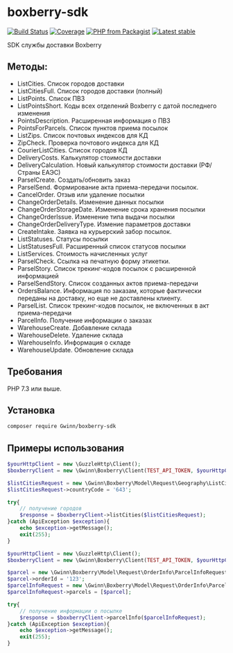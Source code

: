 # boxberry-sdk

[![Build Status](https://github.com/gwinn/boxberry-sdk/workflows/CI/badge.svg)](https://github.com/gwinn/boxberry-sdk/actions)
[![Coverage](https://img.shields.io/codecov/c/gh/gwinn/boxberry-sdk/master.svg?logo=github&logoColor=white)](https://codecov.io/gh/gwinn/boxberry-sdk)
[![PHP from Packagist](https://img.shields.io/packagist/php-v/gwinn/boxberry-sdk.svg?logo=php&logoColor=white)](https://packagist.org/packages/gwinn/boxberry-sdk)
[![Latest stable](https://img.shields.io/packagist/v/gwinn/boxberry-sdk.svg)](https://packagist.org/packages/gwinn/boxberry-sdk)

SDK службы доставки Boxberry

## Методы:

- ListCities. Список городов доставки
- ListCitiesFull. Список городов доставки (полный)
- ListPoints. Список ПВЗ
- ListPointsShort. Коды всех отделений Boxberry c датой последнего изменения
- PointsDescription. Расширенная информация о ПВЗ
- PointsForParcels. Список пунктов приема посылок
- ListZips. Список почтовых индексов для КД
- ZipCheck. Проверка почтового индекса для КД
- CourierListCities. Список городов КД
- DeliveryCosts. Калькулятор стоимости доставки
- DeliveryCalculation. Новый калькулятор стоимости доставки (РФ/Страны ЕАЭС)
- ParselCreate. Создать/обновить заказ
- ParselSend. Формирование акта приема-передачи посылок.
- CancelOrder. Отзыв или удаление посылки
- ChangeOrderDetails. Изменение данных посылки
- ChangeOrderStorageDate. Изменение срока хранения посылки
- ChangeOrderIssue. Изменение типа выдачи посылки
- ChangeOrderDeliveryType. Измение параметров доставки
- CreateIntake. Заявка на курьерский забор посылок.
- ListStatuses. Статусы посылки
- ListStatusesFull. Расширенный список статусов посылки
- ListServices. Стоимость начисленных услуг
- ParselCheck. Ссылка на печатную форму этикетки.
- ParselStory. Список трекинг-кодов посылок с расширенной информацией
- ParselSendStory. Список созданных актов приема-передачи
- OrdersBalance. Информация по заказам, которые фактически переданы на доставку, но еще не доставлены клиенту.
- ParselList. Список трекинг-кодов посылок, не включенных в акт приема-передачи
- ParcelInfo. Получение информации о заказах
- WarehouseCreate. Добавление склада
- WarehouseDelete. Удаление склада
- WarehouseInfo. Информация о складе
- WarehouseUpdate. Обновление склада

## Требования

PHP 7.3 или выше.

## Установка

```bash
composer require Gwinn/boxberry-sdk
```

## Примеры использования

```php
$yourHttpClient = new \GuzzleHttp\Client();
$boxberryClient = new \Gwinn\Boxberry\Client(TEST_API_TOKEN, $yourHttpClient);

$listCitiesRequest = new \Gwinn\Boxberry\Model\Request\Geography\ListCitiesRequest();
$listCitiesRequest->countryCode = '643';

try{
    // получение городов
    $response = $boxberryClient->listCities($listCitiesRequest);
}catch (ApiException $exception){
    echo $exception->getMessage();
    exit(255);
}
```

```php
$yourHttpClient = new \GuzzleHttp\Client();
$boxberryClient = new \Gwinn\Boxberry\Client(TEST_API_TOKEN, $yourHttpClient);

$parcel = new \Gwinn\Boxberry\Model\Request\OrderInfo\ParcelInfoRequest\Parcel();
$parcel->orderId = '123';
$parcelInfoRequest = new \Gwinn\Boxberry\Model\Request\OrderInfo\ParcelInfoRequest();
$parcelInfoRequest->parcels = [$parcel];

try{
    // получение информации о посылке
    $response = $boxberryClient->parcelInfo($parcelInfoRequest);
}catch (ApiException $exception){
    echo $exception->getMessage();
    exit(255);
}
```
